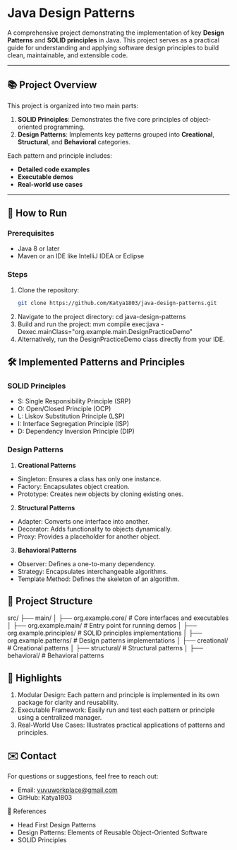 # Java Design Patterns

A comprehensive project demonstrating the implementation of key **Design Patterns** and **SOLID principles** in Java. This project serves as a practical guide for understanding and applying software design principles to build clean, maintainable, and extensible code.

---

## 📚 **Project Overview**
This project is organized into two main parts:
1. **SOLID Principles**: Demonstrates the five core principles of object-oriented programming.
2. **Design Patterns**: Implements key patterns grouped into **Creational**, **Structural**, and **Behavioral** categories.

Each pattern and principle includes:
- **Detailed code examples**
- **Executable demos**
- **Real-world use cases**

---

## 🚀 **How to Run**
### **Prerequisites**
- Java 8 or later
- Maven or an IDE like IntelliJ IDEA or Eclipse

### **Steps**
1. Clone the repository:
   ```bash
   git clone https://github.com/Katya1803/java-design-patterns.git
2. Navigate to the project directory:
   cd java-design-patterns
3. Build and run the project:
   mvn compile exec:java -Dexec.mainClass="org.example.main.DesignPracticeDemo"
4. Alternatively, run the DesignPracticeDemo class directly from your IDE.


## 🛠️ **Implemented Patterns and Principles**

### SOLID Principles
- S: Single Responsibility Principle (SRP)
- O: Open/Closed Principle (OCP)
- L: Liskov Substitution Principle (LSP)
- I: Interface Segregation Principle (ISP)
- D: Dependency Inversion Principle (DIP)

  
### Design Patterns
1. **Creational Patterns**
- Singleton: Ensures a class has only one instance.
- Factory: Encapsulates object creation.
- Prototype: Creates new objects by cloning existing ones.
2. **Structural Patterns**
- Adapter: Converts one interface into another.
- Decorator: Adds functionality to objects dynamically.
- Proxy: Provides a placeholder for another object.
3. **Behavioral Patterns**
- Observer: Defines a one-to-many dependency.
- Strategy: Encapsulates interchangeable algorithms.
- Template Method: Defines the skeleton of an algorithm.


## 📂 **Project Structure**
src/
├── main/
│   ├── org.example.core/         # Core interfaces and executables
│   ├── org.example.main/         # Entry point for running demos
│   ├── org.example.principles/   # SOLID principles implementations
│   ├── org.example.patterns/     # Design patterns implementations
│       ├── creational/           # Creational patterns
│       ├── structural/           # Structural patterns
│       ├── behavioral/           # Behavioral patterns


## 🌟 **Highlights**
1. Modular Design: Each pattern and principle is implemented in its own package for clarity and reusability.
2. Executable Framework: Easily run and test each pattern or principle using a centralized manager.
3. Real-World Use Cases: Illustrates practical applications of patterns and principles.

## ✉️ **Contact**
For questions or suggestions, feel free to reach out:
- Email: vuvuworkplace@gmail.com
- GitHub: Katya1803

  
🔗 References
- Head First Design Patterns
- Design Patterns: Elements of Reusable Object-Oriented Software
- SOLID Principles
